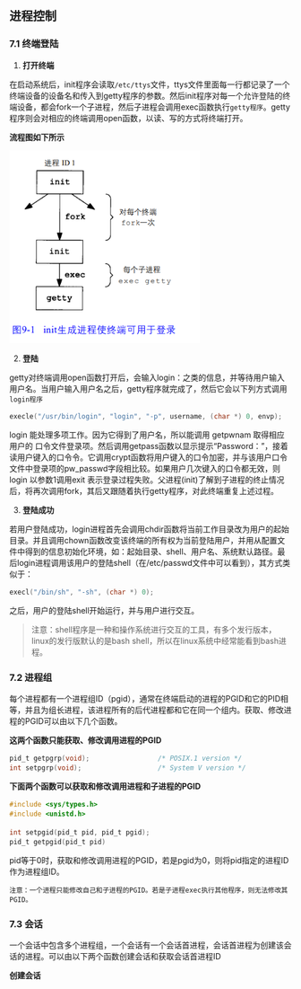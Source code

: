 ## 进程控制

### 7.1 终端登陆

1. **打开终端**

在启动系统后，init程序会读取`/etc/ttys`文件，ttys文件里面每一行都记录了一个终端设备的设备名和传入到getty程序的参数。然后init程序对每一个允许登陆的终端设备，都会fork一个子进程，然后子进程会调用exec函数执行`getty程序`。getty程序则会对相应的终端调用open函数，以读、写的方式将终端打开。

**流程图如下所示**

<img src="images/2024-02-04-01-03-35-image.png" title="" alt="" width="340">

2. **登陆**

getty对终端调用open函数打开后，会输入login：之类的信息，并等待用户输入用户名。当用户输入用户名之后，getty程序就完成了，然后它会以下列方式调用`login程序`

```c
execle("/usr/bin/login", "login", "-p", username, (char *) 0, envp);
```

login 能处理多项工作。因为它得到了用户名，所以能调用 getpwnam 取得相应用户的
口令文件登录项。然后调用getpass函数以显示提示“Password：”，接着读用户键入的口令令。它调用crypt函数将用户键入的口令加密，并与该用户口令文件中登录项的pw_passwd字段相比较。如果用户几次键入的口令都无效，则 login 以参数1调用exit 表示登录过程失败。父进程(init)了解到子进程的终止情况后，将再次调用fork，其后又跟随着执行getty程序，对此终端重复上述过程。

3. **登陆成功**

若用户登陆成功，login进程首先会调用chdir函数将当前工作目录改为用户的起始目录。并且调用chown函数改变该终端的所有权为当前登陆用户，并用从配置文件中得到的信息初始化环境，如：起始目录、shell、用户名、系统默认路径。最后login进程调用该用户的登陆shell（在/etc/passwd文件中可以看到），其方式类似于：

```c
execl("/bin/sh", "-sh", (char *) 0);
```

之后，用户的登陆shell开始运行，并与用户进行交互。

> 注意：shell程序是一种和操作系统进行交互的工具，有多个发行版本，linux的发行版默认的是bash shell，所以在linux系统中经常能看到bash进程。

### 7.2 进程组

每个进程都有一个进程组ID（pgid），通常在终端启动的进程的PGID和它的PID相等，并且为组长进程，该进程所有的后代进程都和它在同一个组内。获取、修改进程的PGID可以由以下几个函数。

**这两个函数只能获取、修改调用进程的PGID**

```c
pid_t getpgrp(void);                 /* POSIX.1 version */
int setpgrp(void);                   /* System V version */
```

**下面两个函数可以获取和修改调用进程和子进程的PGID**

```c
#include <sys/types.h>
#include <unistd.h>

int setpgid(pid_t pid, pid_t pgid);
pid_t getpgid(pid_t pid)
```

pid等于0时，获取和修改调用进程的PGID，若是pgid为0，则将pid指定的进程ID作为进程组ID。

`注意：一个进程只能修改自己和子进程的PGID。若是子进程exec执行其他程序，则无法修改其PGID。`

### 7.3 会话

一个会话中包含多个进程组，一个会话有一个会话首进程，会话首进程为创建该会话的进程。可以由以下两个函数创建会话和获取会话首进程ID

**创建会话**

```c

```
